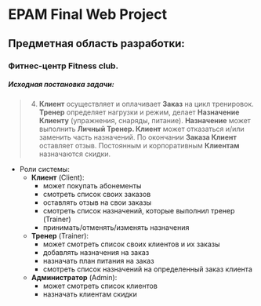 # EPAM Final Web Project
## Предметная область разработки:

### Фитнес-центр Fitness club.

##### Исходная постановка задачи:

> 4. **Клиент** осуществляет и оплачивает **Заказ** на цикл тренировок. **Тренер** определяет нагрузки и режим, делает **Назначение Клиенту** (упражнения, снаряды, питание). **Назначение** может выполнить **Личный Тренер. Клиент** может отказаться и/или заменить часть назначений. По окончании **Заказа Клиент** оставляет отзыв. Постоянным и корпоративным **Клиентам** назначаются скидки.

-   Роли системы:
    -   **Клиент** (Client):
        -   может покупать абонементы
        -   смотреть список своих заказов
        -   оставлять отзыв на свои заказы
        -   смотреть список назначений, которые выполнил тренер (Trainer)
        - принимать/отменять/изменять назначения
    -   **Тренер** (Trainer):
        -   может смотреть список своих клиентов и их заказы
        -   добавлять назначения на заказ
        -   назначать план питания на заказ
        -    смотреть список назначений на определенный заказ клиента   
    -   **Администратор** (Admin):
        -   может смотреть список клиентов
        -   назначать клиентам скидки
##